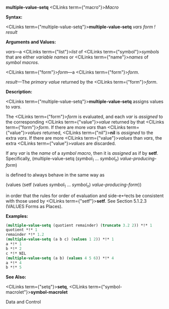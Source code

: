 **multiple-value-setq** <ClLinks  term={"macro"}><i>Macro</i></ClLinks> 



**Syntax:** 



<ClLinks  term={"multiple-value-setq"}><b>multiple-value-setq</b></ClLinks> *vars form ! result* 



**Arguments and Values:** 



*vars*—a <ClLinks  term={"list"}><i>list</i></ClLinks> of <ClLinks  term={"symbol"}><i>symbols</i></ClLinks> that are either *variable names* or <ClLinks  term={"name"}><i>names</i></ClLinks> of *symbol macros*. 



<ClLinks  term={"form"}><i>form</i></ClLinks>—a <ClLinks  term={"form"}><i>form</i></ClLinks>. 



*result*—The *primary value* returned by the <ClLinks  term={"form"}><i>form</i></ClLinks>. 



**Description:** 



<ClLinks  term={"multiple-value-setq"}><b>multiple-value-setq</b></ClLinks> assigns values to *vars*. 



The <ClLinks  term={"form"}><i>form</i></ClLinks> is evaluated, and each *var* is *assigned* to the corresponding <ClLinks  term={"value"}><i>value</i></ClLinks> returned by that <ClLinks  term={"form"}><i>form</i></ClLinks>. If there are more *vars* than <ClLinks  term={"value"}><i>values</i></ClLinks> returned, <ClLinks  term={"nil"}><b>nil</b></ClLinks> is *assigned* to the extra *vars*. If there are more <ClLinks  term={"value"}><i>values</i></ClLinks> than *vars*, the extra <ClLinks  term={"value"}><i>values</i></ClLinks> are discarded. 



If any <i>var</i> is the <i>name</i> of a <i>symbol macro</i>, then it is <i>assigned</i> as if by <b>setf</b>. Specifically, (multiple-value-setq (<i>symbol</i><sub>1</sub> ... <i>symbol<sub>n</sub></i>) <i>value-producing-form</i>) 



is defined to always behave in the same way as 



(values (setf (values <i>symbol</i><sub>1</sub> ... <i>symbol<sub>n</sub></i>) <i>value-producing-form</i>)) 



in order that the rules for order of evaluation and side-e↵ects be consistent with those used by <ClLinks  term={"setf"}><b>setf</b></ClLinks>. See Section 5.1.2.3 (VALUES Forms as Places). 



**Examples:**
```lisp
(multiple-value-setq (quotient remainder) (truncate 3.2 2)) *!* 1 
quotient *!* 1 
remainder *!* 1.2 
(multiple-value-setq (a b c) (values 1 2)) *!* 1 
a *!* 1 
b *!* 2 
c *!* NIL 
(multiple-value-setq (a b) (values 4 5 6)) *!* 4 
a *!* 4 
b *!* 5 
```
**See Also:** 



<ClLinks  term={"setq"}><b>setq</b></ClLinks>, <ClLinks  term={"symbol-macrolet"}><b>symbol-macrolet</b></ClLinks> 



Data and Control 



 



 



